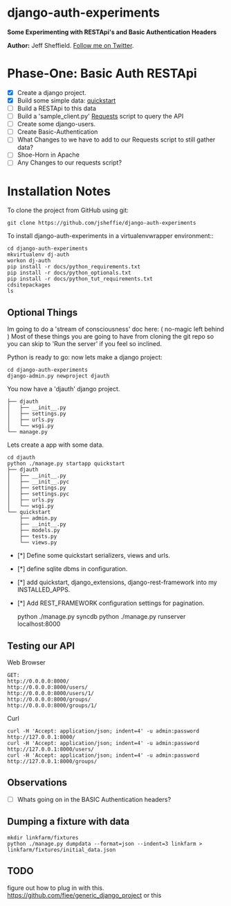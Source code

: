 django-auth-experiments
=======================


**Some Experimenting with RESTApi's and Basic Authentication Headers**

**Author:** Jeff Sheffield.  [Follow me on Twitter](https://twitter.com/jeffsheffield).

Phase-One: Basic Auth RESTApi
========

- [x] Create a django project.
- [x] Build some simple data: [quickstart](http://django-rest-framework.org/tutorial/quickstart#project-setup)
- [ ] Build a RESTApi to this data
- [ ] Build a 'sample_client.py' [Requests](http://docs.python-requests.org/en/latest/) script to query the API
- [ ] Create some django-users.
- [ ] Create Basic-Authentication
- [ ] What Changes to we have to add to our Requests script to still gather data?
- [ ] Shoe-Horn in Apache
- [ ] Any Changes to our requests script?

Installation Notes
==================

To clone the project from GitHub using git:

    git clone https://github.com/jsheffie/django-auth-experiments

To install django-auth-experiments in a virtualenvwrapper environment::

    cd django-auth-experiments 
    mkvirtualenv dj-auth
    workon dj-auth
    pip install -r docs/python_requirements.txt 
    pip install -r docs/python_optionals.txt 
    pip install -r docs/python_tut_requirements.txt 
    cdsitepackages
    ls


Optional Things
----------------
Im going to do a 'stream of consciousness' doc here: ( no-magic left behind )
Most of these things you are going to have from cloning the git repo so you can skip to 
'Run the server' if you feel so inclined.

Python is ready to go: now lets make a django project:

    cd django-auth-experiments
    django-admin.py newproject djauth

You now have a 'djauth' django project.

	├── djauth
	│   ├── __init__.py
	│   ├── settings.py
	│   ├── urls.py
	│   └── wsgi.py
	└── manage.py

Lets create a app with some data.

	cd djauth
	python ./manage.py startapp quickstart
	├── djauth
	│   ├── __init__.py
	│   ├── __init__.pyc
	│   ├── settings.py
	│   ├── settings.pyc
	│   ├── urls.py
	│   └── wsgi.py
	└── quickstart
	    ├── admin.py
	    ├── __init__.py
	    ├── models.py
	    ├── tests.py
	    └── views.py

- [*] Define some quickstart serializers, views and urls.
- [*] define sqlite dbms in configuration.
- [*] add quickstart, django_extensions, django-rest-framework into my INSTALLED_APPS.
- [*] Add REST_FRAMEWORK configuration settings for pagination.


	python ./manage.py syncdb
	python ./manage.py runserver localhost:8000

Testing our API
----------------

Web Browser

	GET:
	http://0.0.0.0:8000/
	http://0.0.0.0:8000/users/
	http://0.0.0.0:8000/users/1/
	http://0.0.0.0:8000/groups/
	http://0.0.0.0:8000/groups/1/


Curl

	curl -H 'Accept: application/json; indent=4' -u admin:password http://127.0.0.1:8000/
	curl -H 'Accept: application/json; indent=4' -u admin:password http://127.0.0.1:8000/users/ 
	curl -H 'Accept: application/json; indent=4' -u admin:password http://127.0.0.1:8000/groups/ 

Observations
----------------
- [ ] Whats going on in the BASIC Authentication headers?




Dumping a fixture with data
----------------
	mkdir linkfarm/fixtures
	python ./manage.py dumpdata --format=json --indent=3 linkfarm > linkfarm/fixtures/initial_data.json



TODO
----------------- 
figure out how to plug in with this.
https://github.com/fiee/generic_django_project
or this


